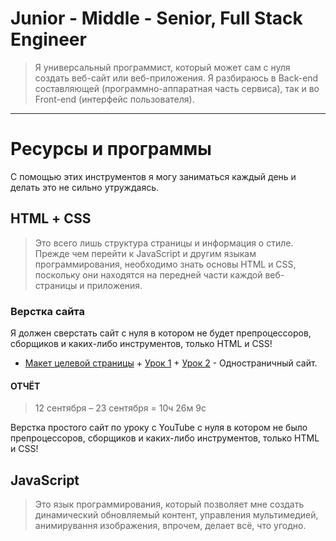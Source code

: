 # Junior - Middle - Senior, Full Stack Engineer

> Я универсальный программист, который может сам с нуля создать веб-сайт или веб-приложения. Я разбираюсь в Back-end составляющей (программно-аппаратная часть сервиса), так и во Front-end (интерфейс пользователя).

---

# Ресурсы и программы

С помощью этих инструментов я могу заниматься каждый день и делать это не сильно утруждаясь.

## HTML + СSS

> Это всего лишь структура страницы и информация о стиле. Прежде чем перейти к JavaScript и другим языкам программирования, необходимо знать основы HTML и CSS, поскольку они находятся на передней части каждой веб-страницы и приложения.

### Верстка сайта

Я должен сверстать сайт с нуля в котором не будет препроцессоров, сборщиков и каких-либо инструментов, только HTML и CSS!

- [Макет целевой страницы](/IT/my-path-to-IT/my-training-program/key-skills/junior-middle-senior-full-stack-engineer/html-css/website-layout/) + [Урок 1](https://www.youtube.com/watch?v=t2U3V0k1LMc) + [Урок 2](https://www.youtube.com/watch?v=JBOzxIkmD9M) - Одностраничный сайт.

#### ОТЧЁТ

> 12 сентября – 23 сентября = 10ч 26м 9с

Верстка простого сайт по уроку с YouTube с нуля в котором не было препроцессоров, сборщиков и каких-либо инструментов, только HTML и CSS!

## JavaScript

> Это язык программирования, который позволяет мне создать динамический обновляемый контент, управления мультимедией, анимирування изображения, впрочем, делает всё, что угодно.

### 